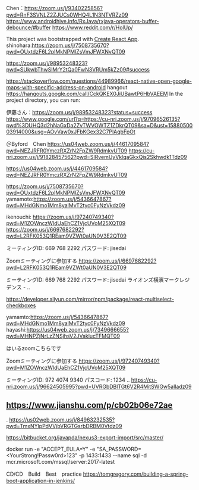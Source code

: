 
Chen：https://zoom.us/j/9340225856?pwd=RnF3SVNLZ2ZJUCs0WHQ4L1N3NTVRZz09
https://www.androidhive.info/RxJava/rxjava-operators-buffer-debounce/#buffer
https://www.reddit.com/r/HolUp/

This project was bootstrapped with [Create React App](https://github.com/facebook/create-react-app).
shinohara:https://zoom.us/j/7508735670?pwd=OUxtdzF6L2plMkNPMlZsVmJFWXNvQT09

https://zoom.us/j/98953248323?pwd=SUkwbThwSlMrY2tQa0FwN3VRUm5kZz09#success

https://stackoverflow.com/questions/44989966/react-native-open-google-maps-with-specific-address-on-android
hangout
https://hangouts.google.com/call/CckQKEX0JiUBawtP6HbVAEEM
In the project directory, you can run:

伊藤さん：https://zoom.us/j/98953248323?status=success
https://www.google.com/url?q=https://cu-nri.zoom.us/j/97096526135?pwd%3DUHQ3d2hNaGxDa2ZvTWVOWTZ1ZDkrQT09&sa=D&ust=1588050003914000&usg=AOvVaw0xJFbKGex32C7PlAqbFpOt


＠Byford　Chen
https://us04web.zoom.us/j/4461709584?pwd=NEZJRFR0YmczRXZrN2FpZW9RdmkvUT09
https://cu-nri.zoom.us/j/91828457562?pwd=SlRvemUyVklqaGkxQis2Skhwdk1Tdz09   



https://us04web.zoom.us/j/4461709584?pwd=NEZJRFR0YmczRXZrN2FpZW9RdmkvUT09



https://zoom.us/j/7508735670?pwd=OUxtdzF6L2plMkNPMlZsVmJFWXNvQT09
yamamoto:https://zoom.us/j/5436647867?pwd=MHdGNmo1Mm8yalMvT2tyc0FyNzVkdz09


ikenouchi:
https://zoom.us/j/97240749340?pwd=M1ZOWnczWldUaEhCZ1VjcUVoM25XQT09
https://zoom.us/j/6697682292?pwd=L2RFK053Q1REam9VZWt0aUN0V3E2QT09

ミーティングID: 669 768 2292
パスワード: jisedai

Zoomミーティングに参加する
https://zoom.us/j/6697682292?pwd=L2RFK053Q1REam9VZWt0aUN0V3E2QT09

ミーティングID: 669 768 2292
パスワード: jisedai
ライオンズ横濱マークレジデンス -
..

https://developer.aliyun.com/mirror/npm/package/react-multiselect-checkboxes

yamamto:https://zoom.us/j/5436647867?pwd=MHdGNmo1Mm8yalMvT2tyc0FyNzVkdz09
hayashi:https://us04web.zoom.us/j/7349666655?pwd=MHNPZjNrLzZNSjhsV2JVaklucTFMQT09


はいるzoomこちらです

Zoomミーティングに参加する
https://zoom.us/j/97240749340?pwd=M1ZOWnczWldUaEhCZ1VjcUVoM25XQT09

ミーティングID: 972 4074 9340
パスコード: 1234
..
 https://cu-nri.zoom.us/j/96624505995?pwd=UVRGbDBlTGt6V2R4MitSWGw5alladz09
 
 https://www.jianshu.com/p/cb02b06e72ae
 --
 .
 https://us02web.zoom.us/j/84963232535?pwd=TmxNYlpPdVVjbVRGTGsrbDRBM0Vtdz09
 
 
 https://bitbucket.org/javapda/nexus3-export-import/src/master/

docker run -e "ACCEPT_EULA=Y" -e "SA_PASSWORD=<YourStrong!Passw0rd>123" -p 1433:1433 --name sql -d mcr.microsoft.com/mssql/server:2017-latest


CD/CD　Build　Best　practice
https://tomgregory.com/building-a-spring-boot-application-in-jenkins/


